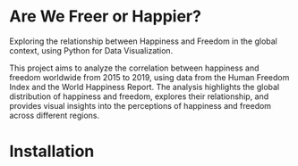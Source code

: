 # Are We Freer or Happier?

Exploring the relationship between Happiness and Freedom in the global context, using Python for Data Visualization.

This project aims to analyze the correlation between happiness and freedom worldwide from 2015 to 2019, using data from the Human Freedom Index and the World Happiness Report. The analysis highlights the global distribution of happiness and freedom, explores their relationship, and provides visual insights into the perceptions of happiness and freedom across different regions.

# Installation

